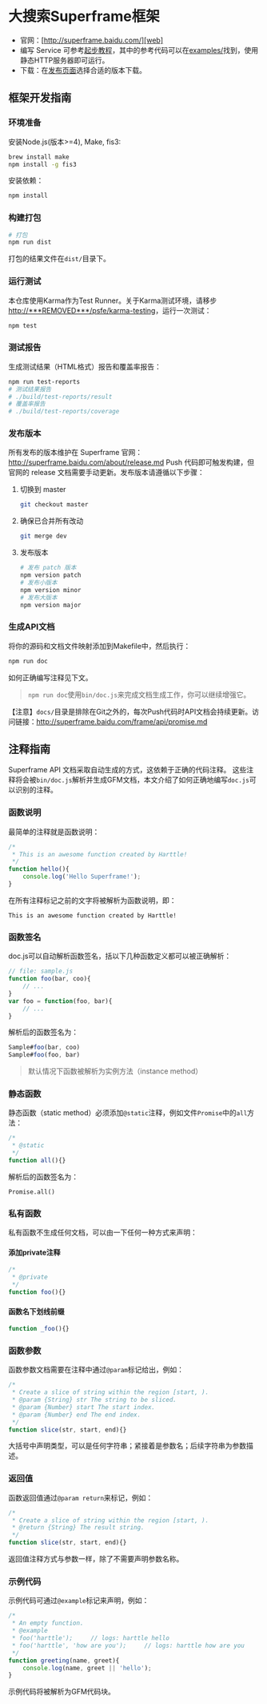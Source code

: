 # 大搜索Superframe框架

* 官网：[http://superframe.baidu.com/][web]
* 编写 Service 可参考[起步教程][get-started]，其中的参考代码可以在[examples/](examples/)找到，使用静态HTTP服务器即可运行。
* 下载：在[发布页面][release]选择合适的版本下载。

## 框架开发指南

### 环境准备

安装Node.js(版本>=4), Make, fis3:

```bash
brew install make
npm install -g fis3
```

安装依赖：

```bash
npm install
```

### 构建打包

```bash
# 打包
npm run dist
```

打包的结果文件在`dist/`目录下。

### 运行测试

本仓库使用Karma作为Test Runner。关于Karma测试环境，请移步<http://***REMOVED***/psfe/karma-testing>，运行一次测试：

```bash
npm test
```

### 测试报告

生成测试结果（HTML格式）报告和覆盖率报告：

```bash
npm run test-reports
# 测试结果报告
# ./build/test-reports/result
# 覆盖率报告
# ./build/test-reports/coverage
```

### 发布版本

所有发布的版本维护在 Superframe 官网：http://superframe.baidu.com/about/release.md
Push 代码即可触发构建，但官网的 release 文档需要手动更新。发布版本请遵循以下步骤：

1. 切换到 master

    ```bash
    git checkout master
    ```

2. 确保已合并所有改动

    ```bash
    git merge dev
    ```

3. 发布版本

    ```bash
    # 发布 patch 版本
    npm version patch
    # 发布小版本
    npm version minor
    # 发布大版本
    npm version major
    ```

### 生成API文档

将你的源码和文档文件映射添加到Makefile中，然后执行：

```bash
npm run doc
```

如何正确编写注释见下文。

> `npm run doc`使用`bin/doc.js`来完成文档生成工作，你可以继续增强它。

【注意】`docs/`目录是排除在Git之外的，每次Push代码时API文档会持续更新。访问链接：<http://superframe.baidu.com/frame/api/promise.md>

## 注释指南

Superframe API 文档采取自动生成的方式，这依赖于正确的代码注释。
这些注释将会被`bin/doc.js`解析并生成GFM文档，本文介绍了如何正确地编写`doc.js`可以识别的注释。

### 函数说明

最简单的注释就是函数说明：

```javascript
/*
 * This is an awesome function created by Harttle!
 */
function hello(){
    console.log('Hello Superframe!');
}
```

在所有注释标记之前的文字将被解析为函数说明，即：

```
This is an awesome function created by Harttle!
```

### 函数签名

doc.js可以自动解析函数签名，括以下几种函数定义都可以被正确解析：

```javascript
// file: sample.js
function foo(bar, coo){
    // ...
}
var foo = function(foo, bar){
    // ...
}
```

解析后的函数签名为：

```javascript
Sample#foo(bar, coo)
Sample#foo(foo, bar)
```

> 默认情况下函数被解析为实例方法（instance method）

### 静态函数

静态函数（static method）必须添加`@static`注释，例如文件`Promise`中的`all`方法：

```javascript
/*
 * @static
 */
function all(){}
```

解析后的函数签名为：

```
Promise.all()
```

### 私有函数

私有函数不生成任何文档，可以由一下任何一种方式来声明：

#### 添加private注释

```javascript
/*
 * @private
 */
function foo(){}
```

#### 函数名下划线前缀

```javascript
function _foo(){}
```

### 函数参数

函数参数文档需要在注释中通过`@param`标记给出，例如：

```javascript
/*
 * Create a slice of string within the region [start, ).
 * @param {String} str The string to be sliced.
 * @param {Number} start The start index.
 * @param {Number} end The end index.
 */
function slice(str, start, end){}
```

大括号中声明类型，可以是任何字符串；紧接着是参数名；后续字符串为参数描述。

### 返回值

函数返回值通过`@param return`来标记，例如：

```javascript
/*
 * Create a slice of string within the region [start, ).
 * @return {String} The result string.
 */
function slice(str, start, end){}
```

返回值注释方式与参数一样，除了不需要声明参数名称。

### 示例代码

示例代码可通过`@example`标记来声明，例如：

```javascript
/*
 * An empty function.
 * @example
 * foo('harttle');     // logs: harttle hello
 * foo('harttle', 'how are you');     // logs: harttle how are you
 */
function greeting(name, greet){
    console.log(name, greet || 'hello');
}
```

示例代码将被解析为GFM代码块。

[web]: http://superframe.baidu.com/
[get-started]: http://superframe.baidu.com/get-started/1-hello-world.md
[release]: http://superframe.baidu.com/about/release.md
